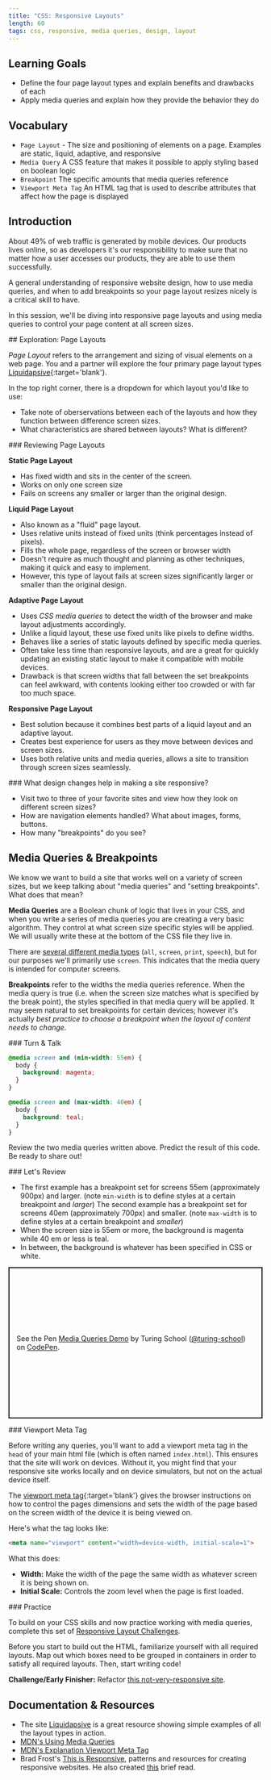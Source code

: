 ```yaml
---
title: "CSS: Responsive Layouts"
length: 60
tags: css, responsive, media queries, design, layout
---
```


## Learning Goals

- Define the four page layout types and explain benefits and drawbacks of each
- Apply media queries and explain how they provide the behavior they do

## Vocabulary

- `Page Layout` - The size and positioning of elements on a page. Examples are static, liquid, adaptive, and responsive
- `Media Query` A CSS feature that makes it possible to apply styling based on boolean logic
- `Breakpoint` The specific amounts that media queries reference
- `Viewport Meta Tag` An HTML tag that is used to describe attributes that affect how the page is displayed

## Introduction

About 49% of web traffic is generated by mobile devices. Our products lives online, so as developers it's our responsibility to make sure that no matter how a user accesses our products, they are able to use them successfully.

A general understanding of responsive website design, how to use media queries, and when to add breakpoints so your page layout resizes nicely is a critical skill to have.

In this session, we'll be diving into responsive page layouts and using media queries to control your page content at all screen sizes.

<section class="call-to-action">
## Exploration: Page Layouts

*Page Layout* refers to the arrangement and sizing of visual elements on a web page. You and a partner will explore the four primary page layout types [Liquidapsive](https://web.archive.org/web/20190602161514/http://www.liquidapsive.com/){:target='blank'}.

In the top right corner, there is a dropdown for which layout you'd like to use:

* Take note of oberservations between each of the layouts and how they function between difference screen sizes.
* What characteristics are shared between layouts?  What is different?
</section>

<section class="answer">
### Reviewing Page Layouts

**Static Page Layout**

* Has fixed width and sits in the center of the screen.
* Works on only one screen size
* Fails on screens any smaller or larger than the original design.

**Liquid Page Layout**

* Also known as a "fluid" page layout.
* Uses relative units instead of fixed units (think percentages instead of pixels).
* Fills the whole page, regardless of the screen or browser width
* Doesn't require as much thought and planning as other techniques, making it quick and easy to implement.
* However, this type of layout fails at screen sizes significantly larger or smaller than the original design.

**Adaptive Page Layout**
* Uses *CSS media queries* to detect the width of the browser and make layout adjustments accordingly.
* Unlike a liquid layout, these use fixed units like pixels to define widths.
* Behaves like a series of static layouts defined by specific media queries.
* Often take less time than responsive layouts, and are a great for quickly updating an existing static layout to make it compatible with mobile devices.
* Drawback is that screen widths that fall between the set breakpoints can feel awkward, with contents looking either too crowded or with far too much space.

**Responsive Page Layout**

* Best solution because it combines best parts of a liquid layout and an adaptive layout.
* Creates best experience for users as they move between devices and screen sizes.
* Uses both relative units and media queries, allows a site to transition through screen sizes seamlessly.

</section>

<section class="call-to-action">
### What design changes help in making a site responsive?

* Visit two to three of your favorite sites and view how they look on different screen sizes?
* How are navigation elements handled?  What about images, forms, buttons.
* How many "breakpoints" do you see?
</section>


## Media Queries & Breakpoints

We know we want to build a site that works well on a variety of screen sizes, but we keep talking about "media queries" and "setting breakpoints". What does that mean?

**Media Queries** are a Boolean chunk of logic that lives in your CSS, and when you write a series of media queries you are creating a very basic algorithm. They control at what screen size specific styles will be applied. We will usually write these at the bottom of the CSS file they live in.

There are [several different media types](https://developer.mozilla.org/en-US/docs/Web/CSS/@media) (`all`, `screen`, `print`, `speech`), but for our purposes we'll primarily use `screen`. This indicates that the media query is intended for computer screens.

**Breakpoints** refer to the widths the media queries reference. When the media query is true (i.e. when the screen size matches what is specified by the break point), the styles specified in that media query will be applied. It may seem natural to set breakpoints for certain devices; however it's actually *best practice to choose a breakpoint when the layout of content needs to change.*

<section class="call-to-action">
### Turn & Talk

```css
@media screen and (min-width: 55em) {
  body {
    background: magenta;
  }
}

@media screen and (max-width: 40em) {
  body {
    background: teal;
  }
}
```

Review the two media queries written above. Predict the result of this code. Be ready to share out!
</section>

<section class="answer">
### Let's Review  

* The first example has a breakpoint set for screens 55em (approximately 900px) and larger.  (note `min-width` is to define styles at a certain breakpoint and *larger*)
The second example has a breakpoint set for screens 40em (approximately 700px) and smaller.  (note `max-width` is to define styles at a certain breakpoint and *smaller*)
* When the screen size is 55em or more, the background is magenta while 40 em or less is teal.
* In between, the background is whatever has been specified in CSS or white.
</section>


<p class="codepen" data-height="300" data-theme-id="37918" data-default-tab="css,result" data-user="turing-school" data-slug-hash="RwwWoqO" style="height: 300px; box-sizing: border-box; display: flex; align-items: center; justify-content: center; border: 2px solid; margin: 1em 0; padding: 1em;" data-pen-title="Media Queries Demo">
  <span>See the Pen <a href="https://codepen.io/turing-school/pen/RwwWoqO">
  Media Queries Demo</a> by Turing School (<a href="https://codepen.io/turing-school">@turing-school</a>)
  on <a href="https://codepen.io">CodePen</a>.</span>
</p>
<script async src="https://static.codepen.io/assets/embed/ei.js"></script>

<section class="note">
### Viewport Meta Tag

Before writing any queries, you'll want to add a viewport meta tag in the `head` of your main html file (which is often named `index.html`).  This ensures that the site will work on devices.  Without it, you might find that your responsive site works locally and on device simulators, but not on the actual device itself.

The [viewport meta tag](https://developer.mozilla.org/en-US/docs/Mozilla/Mobile/Viewport_meta_tag){:target='blank'} gives the browser instructions on how to control the pages dimensions and sets the width of the page based on the screen width of the device it is being viewed on.

Here's what the tag looks like:

```html
<meta name="viewport" content="width=device-width, initial-scale=1">
```
What this does:

* **Width:** Make the width of the page the same width as whatever screen it is being shown on.
* **Initial Scale:** Controls the zoom level when the page is first loaded.

</section>

<section class="checks-for-understanding">
### Practice

To build on your CSS skills and now practice working with media queries, complete this set of <a href="https://github.com/turingschool-examples/responsive-layout-challenges">Responsive Layout Challenges</a>.

Before you start to build out the HTML, familiarize yourself with all required layouts. Map out which boxes need to be grouped in containers in order to satisfy all required layouts. Then, start writing code!

**Challenge/Early Finisher:** Refactor <a href="https://github.com/turingschool-examples/responsive-rescue">this not-very-responsive site</a>.
</section>

## Documentation & Resources

* The site [Liquidapsive](http://www.liquidapsive.com/) is a great resource showing simple examples of all the layout types in action.
* [MDN's Using Media Queries](https://developer.mozilla.org/en-US/docs/Web/CSS/Media_Queries/Using_media_queries)
* [MDN's Explanation Viewport Meta Tag](https://developer.mozilla.org/en-US/docs/Mozilla/Mobile/Viewport_meta_tag)
* Brad Frost's [This is Responsive](http://bradfrost.github.io/this-is-responsive/), patterns and resources for creating responsive websites. He also created [this](https://bradfrost.com/blog/post/7-habits-of-highly-effective-media-queries/#relative) brief read.
